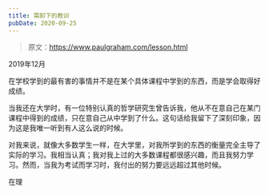 ```yaml
---
title: 需卸下的教训
pubDate: 2020-09-25
---
```


> 原文：https://www.paulgraham.com/lesson.html 

            
2019年12月

在学校学到的最有害的事情并不是在某个具体课程中学到的东西，而是学会取得好成绩。

当我还在大学时，有一位特别认真的哲学研究生曾告诉我，他从不在意自己在某门课程中得到的成绩，只在意自己从中学到了什么。这句话给我留下了深刻印象，因为这是我唯一听到有人这么说的时候。

对我来说，就像大多数学生一样，在大学里，对我所学到的东西的衡量完全主导了实际的学习。我相当认真；我对我上过的大多数课程都很感兴趣，而且我努力学习。然而，当我为考试而学习时，我付出的努力要远远超过其他时候。

在理
